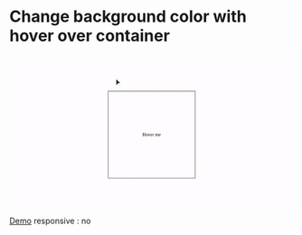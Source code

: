 # Change background color with hover over container

![bgHover](bgHover.gif)

[Demo](https://codepen.io/rasyidzkun/pen/yLPXEzR)
responsive : no
